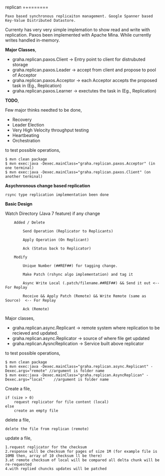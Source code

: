 replican
=+=======

    Paxo based synchronous replicaiton management. Google Spanner based Key-Value Distributed Datastore. 


Currenty has very very simple implemation to show read and write with replication. 
Paxos been implemented with Apache Mina. While currently writes handled in-memory.

**Major Classes**,

* graha.replican.paxos.Client   -> Entry point to client for distrubuted storage
* graha.replican.paxos.Leader   -> accept from client and propose to pool of Acceptor 
* graha.replican.paxos.Acceptor -> each Acceptor accepts the proposed task in (Eg., Replication)
* graha.replican.paxos.Learner  -> exectutes the task in (Eg., Replication)



**TODO**,

Few major thinks needted to be done,

 * Recovery
 * Leader Election
 * Very High Velocity throughput testing
 * Heartbeating
 * Orchestration



to test possible operations,

    $ mvn clean package
    $ mvn exec:java -Dexec.mainClass="graha.replican.paxos.Acceptor" (in one terminal)
    $ mvn exec:java -Dexec.mainClass="graha.replican.paxos.Client" (on another terminal)


**Asychnronous change based replication**

    rsync type replication implementation been done
    

**Basic Design**

Watch Directory (Java 7 feature)
	if any change
	
		Added / Delete  
	
			Send Operation (Replicator to Replicants)
	
			Apply Operation (On Replicant)
	
			Ack (Status back to Replicator)
	
		Modify
	
			Unique Number (##REF##) for tagging change.
	
			Make Patch (rshync algo implementation) and tag it
	
			Async Write Local (.patch/filename.##REF##) && Send it out <-- For Replay
	
			Receive && Apply Patch (Remote) && Write Remote (same as Source)  <-- For Replay
	
			Ack (Remote)


Major classes,    

* graha.replican.async.Replicant  -> remote system where replication to be recieved and updated.
* graha.replican.async.Replicator -> source of where file get updated
* graha.replican.AysncReplication -> Service built above replicator


to test possible operations,

    $ mvn clean package
    $ mvn exec:java -Dexec.mainClass="graha.replican.async.Replicant" -Dexec.args="remote" //argument is folder name
    $ mvn exec:java -Dexec.mainClass="graha.replican.AsyncReplican" -Dexec.args="local"    //argument is folder name



Create a file,

    if (size > 0)
        request replicator for file content (local)
    else
        create an empty file
        
delete a file,

    delete the file from replican (remote)
    

update a file,

    1.request replicator for the checksum
    2.response will be checksum for pages of size 1M (for example file is 10MB then, array of 10 checksum ll be there)
    3.at remote checksum of local will be compared all delta chunk will be re-requested
    4.with replied chuncks updates will be patched 
    
    
